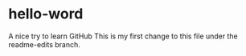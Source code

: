 # hello-word
A nice try to learn GitHub
This is my first change to this file under the readme-edits branch.
